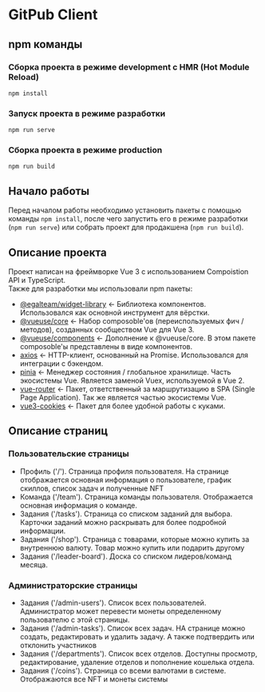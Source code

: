 # GitPub Client

## npm команды

### Сборка проекта в режиме development с HMR (Hot Module Reload)
```
npm install
```

### Запуск проекта в режиме разработки
```
npm run serve
```

### Сборка проекта в режиме production
```
npm run build
```

## Начало работы

Перед началом работы необходимо установить пакеты с помощью команды ``npm install``, после чего запустить его
в режиме разработки (``npm run serve``) или собрать проект для продакшена (``npm run build``).

## Описание проекта
Проект написан на фреймворке Vue 3 с использованием Compoistion API и TypeScript.  
Также для разработки мы использовали npm пакеты:

- [@egalteam/widget-library](https://docs.egal.pro/#/v2/client/widgets/start_config) <- Библиотека компонентов. Использовался как основной инструмент для вёрстки.
- [@vueuse/core](https://vueuse.org/) <- Набор composoble'ов (переиспользуемых фич / методов), созданных сообществом Vue для Vue 3.
- [@vueuse/components](https://vueuse.org/) <- Дополнение к @vueuse/core. В этом пакете composoble'ы представлены в виде компонентов.
- [axios](https://axios-http.com/ru/docs/intro) <- HTTP-клиент, основанный на Promise. Использовался для интеграции с бэкендом.
- [pinia](https://pinia.vuejs.org/) <- Менеджер состояния / глобальное хранилище. Часть экосистемы Vue. Является заменой Vuex, используемой в Vue 2.
- [vue-router](https://router.vuejs.org/) <- Пакет, ответственный за маршрутизацию в SPA (Single Page Application). Так же является частью экосистемы Vue.
- [vue3-cookies](https://github.com/KanHarI/vue3-cookies) <- Пакет для более удобной работы с куками.

## Описание страниц
### Пользовательские страницы
- Профиль ('/'). Страница профиля пользователя. На странице отображается основная информация о пользователе, график скиллов, список задач и полученные NFT
- Команда ('/team'). Страница команды пользователя. Отображается основная информация о команде.
- Задания ('/tasks'). Страница со списком заданий для выбора. Карточки заданий можно раскрывать для более подробной информации.
- Задания ('/shop'). Страница с товарами, которые можно купить за внутреннюю валюту. Товар можно купить или подарить другому
- Задания ('/leader-board'). Доска со списком лидеров/команд месяца.

### Администраторские страницы
- Задания ('/admin-users'). Список всех пользователей. Администратор может перевести монеты определенному пользователю с этой страницы.
- Задания ('/admin-tasks'). Список всех задач. НА странице можно создать, редактировать и удалить задачу. А также подтвердить или отклонить участников
- Задания ('/departments'). Список всех отделов. Доступны просмотр, редактирование, удаление отделов и пополнение кошелька отдела.
- Задания ('/coins'). Страница со всеми валютами в системе. Отображаются все NFT и монеты системы





